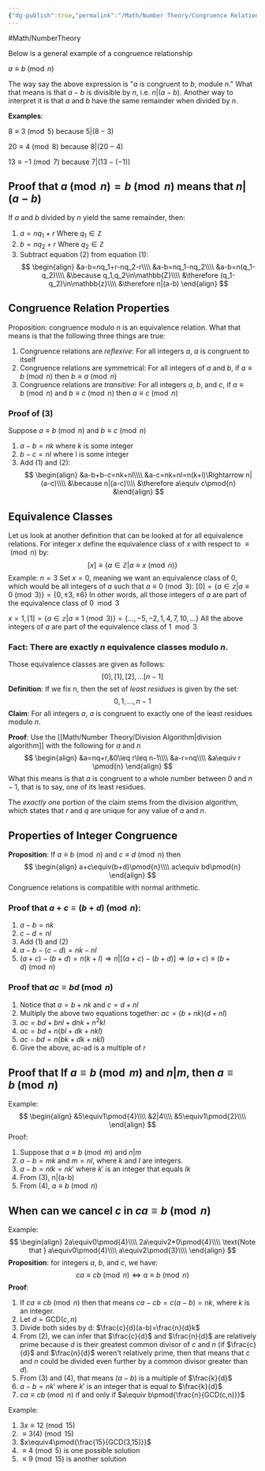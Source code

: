 ```yaml
---
{"dg-publish":true,"permalink":"/Math/Number Theory/Congruence Relation/","created":"2024-10-13T15:49:45.232-04:00","updated":"2024-11-10T21:33:18.846-05:00"}
---
```



#Math/NumberTheory 

Below is a general example of a congruence relationship

$a\equiv b \pmod{n}$

The way say the above expression is "$a$ is congruent to $b$, module $n$." What that means is that $a-b$ is divisible by $n$, i.e. $n|(a-b)$. Another way to interpret it is that $a$ and $b$ have the same remainder when divided by $n$.

**Examples**: 

$8\equiv3\pmod{5}$ because $5|(8-3)$

$20\equiv 4\pmod{8}$ because $8|(20-4)$

$13\equiv-1\pmod{7}$ because $7|(13-(-1))$
## Proof that $a\pmod{n}=b\pmod{n}$ means that $n|(a-b)$

If $a$ and $b$ divided by $n$ yield the same remainder, then:
1. $a=nq_1+r$
	Where $q_1\in\mathbb{Z}$
2. $b=nq_2+r$
	Where $q_2\in\mathbb{Z}$
3. Subtract equation (2) from equation (1): 
$$
\begin{align}
&a-b=nq_1+r-nq_2-r\\\\
&a-b=nq_1-nq_2\\\\
&a-b=n(q_1-q_2)\\\\
&\because q_1,q_2\in\mathbb{Z}\\\\
&\therefore (q_1-q_2)\in\mathbb{z}\\\\
&\therefore n|(a-b)
\end{align}
$$


## Congruence Relation Properties

Proposition: congruence modulo $n$ is an equivalence relation. What that means is that the following three things are true:
1. Congruence relations are *reflexive*: For all integers $a$, $a$ is congruent to itself
2. Congruence relations are symmetrical: For all integers of $a$ and $b$, if $a\equiv b \pmod{n}$ then $b\equiv a\pmod{n}$
3. Congruence relations are *transitive*: For all integers $a$, $b$, and $c$, if $a\equiv b\pmod{n}$ and $b\equiv c\pmod{n}$ then $a\equiv c\pmod{n}$

### Proof of (3)

Suppose $a\equiv b\pmod{n}$ and $b\equiv c\pmod{n}$
1. $a-b=nk$ where $k$ is some integer
2. $b-c=nl$ where l is some integer
3. Add (1) and (2): 
$$
\begin{align}
&a-b+b-c=nk+nl\\\\
&a-c=nk+nl=n(k+l)\Rightarrow n|(a-c)\\\\
&\because n|(a-c)\\\\
&\therefore a\equiv c\pmod{n}
&\end{align}
$$

## Equivalence Classes

Let us look at another definition that can be looked at for all equivalence relations. For integer $x$ define the equivalence class of $x$ with respect to $\equiv\pmod{n}$ by:
$$
[x]\equiv\{a\in\mathbb{Z}|a\equiv x\pmod{n}\}
$$
Example: $n=3$
Set $x=0$, meaning we want an equivalence class of 0, which would be all integers of $a$ such that $a\equiv0\pmod{3}$:
$[0]=\{a\in\mathbb{z}|a\equiv0\pmod{3}\}=\{0,\pm3,\pm6\}$
In other words, all those integers of $a$ are part of the equivalence class of $0\mod{3}$

$x=1,[1]=\{a\in\mathbb{z}|a\equiv1\pmod{3}\}=\{...,-5,-2,1,4,7,10,...\}$
All the above integers of $a$ are part of the equivalence class of $1\mod{3}$

### Fact: There are exactly $n$ equivalence classes modulo $n$.

Those equivalence classes are given as follows: 
$$[0],[1],[2],...[n-1]$$
**Definition**: If we fix n, then the set of *least residues* is given by the set:
$${0,1,...,n-1}$$
**Claim**: For all integers $a$, $a$ is congruent to exactly one of the least residues modulo $n$.

**Proof**: Use the [[Math/Number Theory/Division Algorithm\|division algorithm]] with the following for $a$ and $n$
$$
\begin{align}
&a=nq+r,&0\leq r\leq n-1\\\\
&a-r=nq\\\\
&a\equiv r \pmod{n}
\end{align}
$$
What this means is that $a$ is congruent to a whole number between 0 and $n-1$, that is to say, one of its least residues.

The *exactly one* portion of the claim stems from the division algorithm, which states that $r$ and $q$ are unique for any value of $a$ and $n$.
## Properties of Integer Congruence

**Proposition**: If $a\equiv b \pmod{n}$ and $c\equiv d\pmod{n}$ then
$$
\begin{align}
a+c\equiv(b+d)\pmod{n}\\\\
ac\equiv bd\pmod{n}
\end{align}
$$
Congruence relations is compatible with normal arithmetic.

### Proof that $a+c\equiv(b+d)\pmod{n}$: 
1. $a-b=nk$
2. $c-d=nl$
3. Add (1) and (2)
4. $a-b-(c-d)=nk-nl$
5. $(a+c)-(b+d)=n(k+l)\Rightarrow n|[(a+c)-(b+d)]\Rightarrow (a+c)\equiv(b+d)\pmod{n}$

### Proof that $ac\equiv bd\pmod{n}$
1. Notice that $a=b+nk$ and $c=d+nl$
2. Multiply the above two equations together: $ac=(b+nk)(d+nl)$
3. $ac=bd+bnl+dnk+n^2kl$
4. $ac=bd+n(bl+dk+nkl)$
5. $ac-bd=n(bk+dk+nkl)$
6. Give the above, ac-ad is a multiple of $r$

## Proof that If $a\equiv b\pmod{m}$ and $n|m$, then $a\equiv b\pmod{n}$

Example: 
$$
\begin{align}
&5\equiv1\pmod{4}\\\\
&2|4\\\\
&5\equiv1\pmod{2}\\\\
\end{align}
$$
Proof:
1. Suppose that $a\equiv b\pmod{m}$ and $n|m$
2. $a-b=mk$ and $m=nl$, where $k$ and $l$ are integers.
3. $a-b=nlk=nk'$ where $k'$ is an integer that equals $lk$
4. From (3), n|(a-b)
5. From (4), $a\equiv b \pmod{n}$

## When can we cancel $c$ in $ca\equiv b\pmod{n}$

Example:
$$
\begin{align}
2a\equiv0\pmod{4}\\\\
2a\equiv2*0\pmod{4}\\\\
\text{Note that } a\equiv0\pmod{4}\\\\
a\equiv2\pmod{3}\\\\
\end{align}
$$
**Proposition**: for integers $a$, $b$, and $c$, we have:
$$
ca\equiv cb\pmod{n} \Leftrightarrow a\equiv b\pmod{n}
$$
**Proof**:
1. If $ca\equiv cb\pmod{n}$ then that means $ca-cb=c(a-b)=nk$, where $k$ is an integer.
2. Let $d=\text{GCD}(c,n)$
3. Divide both sides by d: $\frac{c}{d}(a-b)=\frac{n}{d}k$
4. From (2), we can infer that $\frac{c}{d}$ and $\frac{n}{d}$ are relatively prime because $d$ is their greatest common divisor of $c$ and $n$ (if $\frac{c}{d}$ and $\frac{n}{d}$ weren't relatively prime, then that means that $c$ and $n$ could be divided even further by a common divisor greater than $d$).
5. From (3) and (4), that means $(a-b)$ is a multiple of $\frac{k}{d}$
6. $a-b=nk'$ where $k'$ is an integer that is equal to $\frac{k}{d}$
7. $ca\equiv cb\pmod{n}$ if and only if $a\equiv b\pmod{\frac{n}{GCD(c,n)}}$

Example:
1. $3x\equiv12\pmod{15}$
2. $\equiv 3(4)\pmod{15}$
3. $x\equiv4\pmod{\frac{15}{GCD(3,15)}}$
4. $\equiv4\pmod{5}$ is one possible solution
5. $\equiv 9\pmod{15}$ is another solution